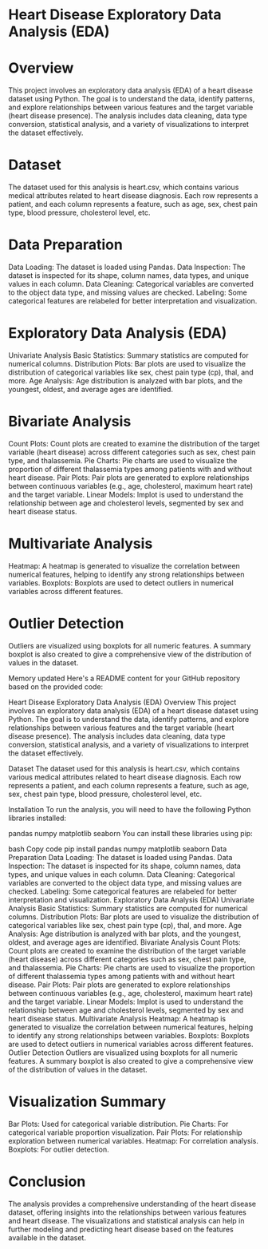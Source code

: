 # Heart Disease Exploratory Data Analysis (EDA)
# Overview
This project involves an exploratory data analysis (EDA) of a heart disease dataset using Python. The goal is to understand the data, identify patterns, and explore relationships between various features and the target variable (heart disease presence). The analysis includes data cleaning, data type conversion, statistical analysis, and a variety of visualizations to interpret the dataset effectively.

# Dataset
The dataset used for this analysis is heart.csv, which contains various medical attributes related to heart disease diagnosis. Each row represents a patient, and each column represents a feature, such as age, sex, chest pain type, blood pressure, cholesterol level, etc.

# Data Preparation
Data Loading: The dataset is loaded using Pandas.
Data Inspection: The dataset is inspected for its shape, column names, data types, and unique values in each column.
Data Cleaning: Categorical variables are converted to the object data type, and missing values are checked.
Labeling: Some categorical features are relabeled for better interpretation and visualization.

# Exploratory Data Analysis (EDA)
Univariate Analysis
Basic Statistics: Summary statistics are computed for numerical columns.
Distribution Plots: Bar plots are used to visualize the distribution of categorical variables like sex, chest pain type (cp), thal, and more.
Age Analysis: Age distribution is analyzed with bar plots, and the youngest, oldest, and average ages are identified.

# Bivariate Analysis
Count Plots: Count plots are created to examine the distribution of the target variable (heart disease) across different categories such as sex, chest pain type, and thalassemia.
Pie Charts: Pie charts are used to visualize the proportion of different thalassemia types among patients with and without heart disease.
Pair Plots: Pair plots are generated to explore relationships between continuous variables (e.g., age, cholesterol, maximum heart rate) and the target variable.
Linear Models: lmplot is used to understand the relationship between age and cholesterol levels, segmented by sex and heart disease status.

# Multivariate Analysis
Heatmap: A heatmap is generated to visualize the correlation between numerical features, helping to identify any strong relationships between variables.
Boxplots: Boxplots are used to detect outliers in numerical variables across different features.

# Outlier Detection
Outliers are visualized using boxplots for all numeric features. A summary boxplot is also created to give a comprehensive view of the distribution of values in the dataset.


Memory updated
Here's a README content for your GitHub repository based on the provided code:

Heart Disease Exploratory Data Analysis (EDA)
Overview
This project involves an exploratory data analysis (EDA) of a heart disease dataset using Python. The goal is to understand the data, identify patterns, and explore relationships between various features and the target variable (heart disease presence). The analysis includes data cleaning, data type conversion, statistical analysis, and a variety of visualizations to interpret the dataset effectively.

Dataset
The dataset used for this analysis is heart.csv, which contains various medical attributes related to heart disease diagnosis. Each row represents a patient, and each column represents a feature, such as age, sex, chest pain type, blood pressure, cholesterol level, etc.

Installation
To run the analysis, you will need to have the following Python libraries installed:

pandas
numpy
matplotlib
seaborn
You can install these libraries using pip:

bash
Copy code
pip install pandas numpy matplotlib seaborn
Data Preparation
Data Loading: The dataset is loaded using Pandas.
Data Inspection: The dataset is inspected for its shape, column names, data types, and unique values in each column.
Data Cleaning: Categorical variables are converted to the object data type, and missing values are checked.
Labeling: Some categorical features are relabeled for better interpretation and visualization.
Exploratory Data Analysis (EDA)
Univariate Analysis
Basic Statistics: Summary statistics are computed for numerical columns.
Distribution Plots: Bar plots are used to visualize the distribution of categorical variables like sex, chest pain type (cp), thal, and more.
Age Analysis: Age distribution is analyzed with bar plots, and the youngest, oldest, and average ages are identified.
Bivariate Analysis
Count Plots: Count plots are created to examine the distribution of the target variable (heart disease) across different categories such as sex, chest pain type, and thalassemia.
Pie Charts: Pie charts are used to visualize the proportion of different thalassemia types among patients with and without heart disease.
Pair Plots: Pair plots are generated to explore relationships between continuous variables (e.g., age, cholesterol, maximum heart rate) and the target variable.
Linear Models: lmplot is used to understand the relationship between age and cholesterol levels, segmented by sex and heart disease status.
Multivariate Analysis
Heatmap: A heatmap is generated to visualize the correlation between numerical features, helping to identify any strong relationships between variables.
Boxplots: Boxplots are used to detect outliers in numerical variables across different features.
Outlier Detection
Outliers are visualized using boxplots for all numeric features. A summary boxplot is also created to give a comprehensive view of the distribution of values in the dataset.

# Visualization Summary
Bar Plots: Used for categorical variable distribution.
Pie Charts: For categorical variable proportion visualization.
Pair Plots: For relationship exploration between numerical variables.
Heatmap: For correlation analysis.
Boxplots: For outlier detection.

# Conclusion
The analysis provides a comprehensive understanding of the heart disease dataset, offering insights into the relationships between various features and heart disease. The visualizations and statistical analysis can help in further modeling and predicting heart disease based on the features available in the dataset.
